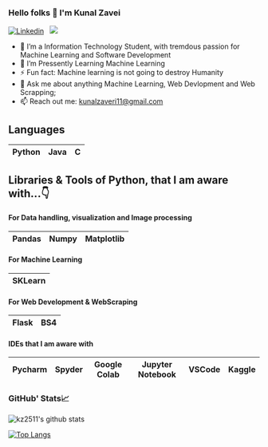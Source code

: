 ### Hello folks 👋 I'm Kunal Zavei

[![Linkedin](https://img.shields.io/badge/LinkedIn-0077B5?style=for-the-badge&logo=linkedin&logoColor=white)](https://www.linkedin.com/in/kunal-zaveri/)&nbsp;&nbsp;
![](https://Visitor-badge.glitch.me/badge?page_id=kz2511.profileviews-badge)

- 🔭 I’m a Information Technology Student, with tremdous passion for Machine Learning and Software Development 
- 🌱 I’m Pressently Learning Machine Learning 
- ⚡ Fun fact: Machine learning is not going to destroy Humanity
- 💬 Ask me about anything Machine Learning, Web Devlopment and Web Scrapping;
- 📫 Reach out me: kunalzaveri11@gmail.com

## Languages

| Python | Java | C | 
| :---: | :---: | :---: |

## Libraries & Tools of Python, that I am aware with...👇

#### For Data handling, visualization and Image processing
| Pandas | Numpy |  Matplotlib |  
| :---: | :---: | :---: | 

#### For Machine Learning
|SKLearn |
| :---: |

#### For Web Development & WebScraping
| Flask | BS4|
| :---: | :---: |

#### IDEs that I am aware with 
| Pycharm | Spyder | Google Colab | Jupyter Notebook | VSCode | Kaggle
| :---: | :---: | :---: | :---: | :---: | :---: |


### GitHub' Stats📈
![kz2511's github stats](https://github-readme-stats.vercel.app/api?username=kz2511&show_icons=true&theme=cobalt)

[![Top Langs](https://github-readme-stats.vercel.app/api/top-langs/?username=kz2511&layout=compact&show_icons=true&theme=cobalt)](https://github.com/kz2511/github-readme-stats)
